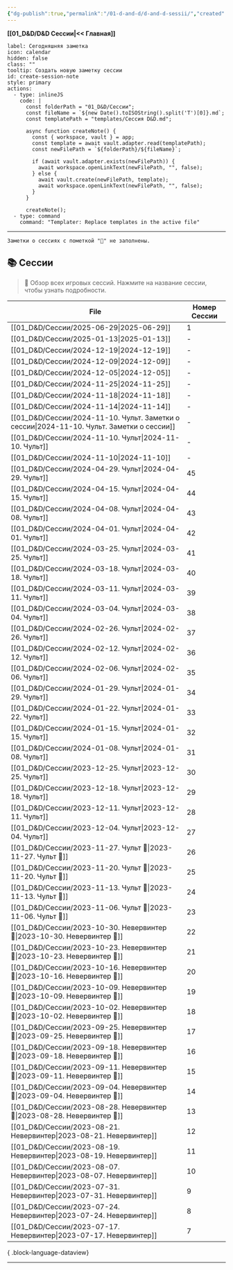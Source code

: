 ```yaml
---
{"dg-publish":true,"permalink":"/01-d-and-d/d-and-d-sessii/","created":"2024-11-09T09:06:49.577+03:00","updated":"2025-06-29T23:14:03.711+03:00"}
---
```


**[[01_D&D/D&D Сессии\|<< Главная]]** 

```meta-bind-button
label: Сегодняшняя заметка
icon: calendar
hidden: false
class: ""
tooltip: Создать новую заметку сессии
id: create-session-note
style: primary
actions:
  - type: inlineJS
    code: |
      const folderPath = "01_D&D/Сессии";
      const fileName = `${new Date().toISOString().split('T')[0]}.md`;
      const templatePath = "templates/Сессия D&D.md";
      
      async function createNote() {
        const { workspace, vault } = app;
        const template = await vault.adapter.read(templatePath);
        const newFilePath = `${folderPath}/${fileName}`;
        
        if (await vault.adapter.exists(newFilePath)) {
          await workspace.openLinkText(newFilePath, "", false);
        } else {
          await vault.create(newFilePath, template);
          await workspace.openLinkText(newFilePath, "", false);
        }
      }

      createNote();
  - type: command
    command: "Templater: Replace templates in the active file"

```

---
	Заметки о сессиях с пометкой "🛑" не заполнены. 
## 📚 Сессии 

> 🧭 Обзор всех игровых сессий. Нажмите на название сессии, чтобы узнать подробности.

| File                                                                                          | Номер Сессии |
| --------------------------------------------------------------------------------------------- | ------------ |
| [[01_D&D/Сессии/2025-06-29\|2025-06-29]]                                                   | 1            |
| [[01_D&D/Сессии/2025-01-13\|2025-01-13]]                                                   | \-           |
| [[01_D&D/Сессии/2024-12-19\|2024-12-19]]                                                   | \-           |
| [[01_D&D/Сессии/2024-12-09\|2024-12-09]]                                                   | \-           |
| [[01_D&D/Сессии/2024-12-05\|2024-12-05]]                                                   | \-           |
| [[01_D&D/Сессии/2024-11-25\|2024-11-25]]                                                   | \-           |
| [[01_D&D/Сессии/2024-11-18\|2024-11-18]]                                                   | \-           |
| [[01_D&D/Сессии/2024-11-14\|2024-11-14]]                                                   | \-           |
| [[01_D&D/Сессии/2024-11-10. Чульт. Заметки о сессии\|2024-11-10. Чульт. Заметки о сессии]] | \-           |
| [[01_D&D/Сессии/2024-11-10. Чульт\|2024-11-10. Чульт]]                                     | \-           |
| [[01_D&D/Сессии/2024-11-10\|2024-11-10]]                                                   | \-           |
| [[01_D&D/Сессии/2024-04-29. Чульт\|2024-04-29. Чульт]]                                     | 45           |
| [[01_D&D/Сессии/2024-04-15. Чульт\|2024-04-15. Чульт]]                                     | 44           |
| [[01_D&D/Сессии/2024-04-08. Чульт\|2024-04-08. Чульт]]                                     | 43           |
| [[01_D&D/Сессии/2024-04-01. Чульт\|2024-04-01. Чульт]]                                     | 42           |
| [[01_D&D/Сессии/2024-03-25. Чульт\|2024-03-25. Чульт]]                                     | 41           |
| [[01_D&D/Сессии/2024-03-18. Чульт\|2024-03-18. Чульт]]                                     | 40           |
| [[01_D&D/Сессии/2024-03-11. Чульт\|2024-03-11. Чульт]]                                     | 39           |
| [[01_D&D/Сессии/2024-03-04. Чульт\|2024-03-04. Чульт]]                                     | 38           |
| [[01_D&D/Сессии/2024-02-26. Чульт\|2024-02-26. Чульт]]                                     | 37           |
| [[01_D&D/Сессии/2024-02-12. Чульт\|2024-02-12. Чульт]]                                     | 36           |
| [[01_D&D/Сессии/2024-02-06. Чульт\|2024-02-06. Чульт]]                                     | 35           |
| [[01_D&D/Сессии/2024-01-29. Чульт\|2024-01-29. Чульт]]                                     | 34           |
| [[01_D&D/Сессии/2024-01-22. Чульт\|2024-01-22. Чульт]]                                     | 33           |
| [[01_D&D/Сессии/2024-01-15. Чульт\|2024-01-15. Чульт]]                                     | 32           |
| [[01_D&D/Сессии/2024-01-08. Чульт\|2024-01-08. Чульт]]                                     | 31           |
| [[01_D&D/Сессии/2023-12-25. Чульт\|2023-12-25. Чульт]]                                     | 30           |
| [[01_D&D/Сессии/2023-12-18. Чульт\|2023-12-18. Чульт]]                                     | 29           |
| [[01_D&D/Сессии/2023-12-11. Чульт\|2023-12-11. Чульт]]                                     | 28           |
| [[01_D&D/Сессии/2023-12-04. Чульт\|2023-12-04. Чульт]]                                     | 27           |
| [[01_D&D/Сессии/2023-11-27. Чульт 🛑\|2023-11-27. Чульт 🛑]]                               | 26           |
| [[01_D&D/Сессии/2023-11-20. Чульт 🛑\|2023-11-20. Чульт 🛑]]                               | 25           |
| [[01_D&D/Сессии/2023-11-13. Чульт 🛑\|2023-11-13. Чульт 🛑]]                               | 24           |
| [[01_D&D/Сессии/2023-11-06. Чульт 🛑\|2023-11-06. Чульт 🛑]]                               | 23           |
| [[01_D&D/Сессии/2023-10-30. Невервинтер 🛑\|2023-10-30. Невервинтер 🛑]]                   | 22           |
| [[01_D&D/Сессии/2023-10-23. Невервинтер 🛑\|2023-10-23. Невервинтер 🛑]]                   | 21           |
| [[01_D&D/Сессии/2023-10-16. Невервинтер 🛑\|2023-10-16. Невервинтер 🛑]]                   | 20           |
| [[01_D&D/Сессии/2023-10-09. Невервинтер 🛑\|2023-10-09. Невервинтер 🛑]]                   | 19           |
| [[01_D&D/Сессии/2023-10-02. Невервинтер 🛑\|2023-10-02. Невервинтер 🛑]]                   | 18           |
| [[01_D&D/Сессии/2023-09-25. Невервинтер 🛑\|2023-09-25. Невервинтер 🛑]]                   | 17           |
| [[01_D&D/Сессии/2023-09-18. Невервинтер 🛑\|2023-09-18. Невервинтер 🛑]]                   | 16           |
| [[01_D&D/Сессии/2023-09-11. Невервинтер 🛑\|2023-09-11. Невервинтер 🛑]]                   | 15           |
| [[01_D&D/Сессии/2023-09-04. Невервинтер 🛑\|2023-09-04. Невервинтер 🛑]]                   | 14           |
| [[01_D&D/Сессии/2023-08-28. Невервинтер 🛑\|2023-08-28. Невервинтер 🛑]]                   | 13           |
| [[01_D&D/Сессии/2023-08-21. Невервинтер\|2023-08-21. Невервинтер]]                         | 12           |
| [[01_D&D/Сессии/2023-08-19. Невервинтер\|2023-08-19. Невервинтер]]                         | 11           |
| [[01_D&D/Сессии/2023-08-07. Невервинтер\|2023-08-07. Невервинтер]]                         | 10           |
| [[01_D&D/Сессии/2023-07-31. Невервинтер\|2023-07-31. Невервинтер]]                         | 9            |
| [[01_D&D/Сессии/2023-07-24. Невервинтер\|2023-07-24. Невервинтер]]                         | 8            |
| [[01_D&D/Сессии/2023-07-17. Невервинтер\|2023-07-17. Невервинтер]]                         | 7            |

{ .block-language-dataview}

---